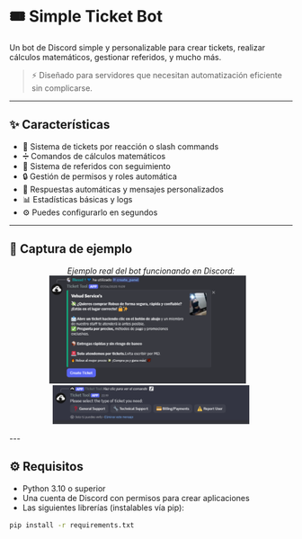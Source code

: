 # 🎟️ Simple Ticket Bot

Un bot de Discord simple y personalizable para crear tickets, realizar cálculos matemáticos, gestionar referidos, y mucho más.

> ⚡ Diseñado para servidores que necesitan automatización eficiente sin complicarse.

---

## ✨ Características

- 🎫 Sistema de tickets por reacción o slash commands
- ➗ Comandos de cálculos matemáticos
- 👥 Sistema de referidos con seguimiento
- 🔒 Gestión de permisos y roles automática
- 💬 Respuestas automáticas y mensajes personalizados
- 📊 Estadísticas básicas y logs
- ⚙️ Puedes configurarlo en segundos

---

## 📸 Captura de ejemplo

<p align="center">
  <em>Ejemplo real del bot funcionando en Discord:</em><br>
  <img src="https://github.com/VhubCash/Simple-Ticket-Bot/blob/main/Resources/Screenshot_1.png?raw=true" width="350">
  &nbsp;&nbsp;
  <img src="https://github.com/VhubCash/Simple-Ticket-Bot/blob/main/Resources/Screenshot_2.png?raw=true" width="350">
</p>
---

## ⚙️ Requisitos

- Python 3.10 o superior
- Una cuenta de Discord con permisos para crear aplicaciones
- Las siguientes librerías (instalables vía pip):

```bash
pip install -r requirements.txt
